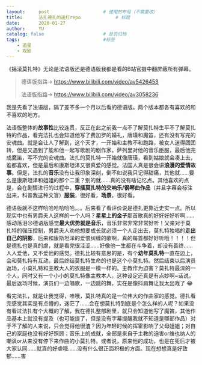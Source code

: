```yaml
---
layout:     post   				    # 使用的布局（不需要改）
title:      法扎德扎的速打repo				# 标题 
date:       2020-01-27
author:     YU
catalog: false 						# 是否归档
tags:								#标签
    - 追星
    - 观剧
---
```


《摇滚莫扎特》无论是法语版还是德语版我都是看的B站官摄中翻屏蔽所有弹幕。

> 德语版指路→ https://www.bilibili.com/video/av5426453
>
> 法语版指路→ https://www.bilibili.com/video/av3058236

我是先看了法语版，隔了差不多一个月以后看的德语版。两个版本都各有喜欢的和不喜欢的地方。

法语版整体的**故事性**比较连贯，反正在此之前我一点不了解莫扎特生平不了解莫扎特的作品，看完法扎也会知道他写了费加罗的婚礼，唐璜和魔笛，还有没有写完的安魂曲。就是会让人了解到，这个天才，一开始和主教不和跑路，被女人迷得团团转，但是又遇到了能和他一起写歌剧的剧作家，萨列里对他的音乐臣服，最后他完成魔笛，写不完的安魂曲。法扎的莫扎特一开始就像唐璜，看到姑娘就会凑上去，谁都喜欢，但是最后和康斯坦泽又很真爱的感觉。法国人真是很会讲**浪漫的爱情故事**。但是，法扎的**音乐**没有让我印象深刻，倒不如说我只记得甜痛，其他就……要么是康斯坦泽和姐姐的那个二重？别的就……真的没有啥记忆点。其他喜欢的点是，会在剧情进行的过程中，**穿插莫扎特的交响乐/钢琴曲作品**（并且字幕会标注出来，科普我这种文盲）**服装**，很好看，**场景**，很好看。

德语版就不这样哈哈哈哈哈哈。。。后来看了看评价说是德扎更靠近史实一点。所以现实中也有男爵夫人这样的一个人吗？**星星上的金子**那首歌真的好好好好听啊……感动落泪:cry:德语版感觉**最大优势就是音乐**，音乐非常非常非常好听！父亲对于莫扎特的强压控制，男爵夫人劝他想要成长就必须一个人走出去，莫扎特独唱的**走出自己的阴影**，后来和康斯坦泽的爱恨纠缠的歌啊，真的每首都好好听哦！！！！但是德扎也是真的虐，就是看完很洼涩……好像他一生都在斗争着，却没有善终……人人爱他，又不爱他的感觉。德扎比较有意思的是，有个**幼年莫扎特**一直在边上，会和莫扎特有互动。最后终结莫扎特生命的也是这个小莫扎特。然后结束以后演员返场，小莫扎特和主教大人的衣服是一模一样的。主教作为迫害？莫扎特最深的一个人，同时又有一个小小的莫扎特像主教本人，这种设定还真是有点妙啊~话说，最后返场时候，演员们一边唱歌，一边跳的舞，实在是像抖肩舞让我太出戏了 :joy:

看完法扎，就是让我觉得，哇哦，莫扎特真的是一位伟大的作曲家的感觉。德扎看完感觉其实是有点懵的，迷茫了……会在想莫扎特到底是个怎么样的人呢？如果没有看过法扎有个大概的了解，我在德扎整部剧里，就只会知道他写了魔笛，其他作品基本上就没有提及（也可能提了，但是没有字幕提醒我就不知道是哪部作品）对于不了解的人来说，只会觉得他很渣？因为年轻时候的挥霍影响了父母姐姐；对自己的家庭也没有好好照顾；音乐上的成就，全部是来自于主教的迫害or维也纳人的嘲讽or从来没有停下来作曲的小莫扎特。或者说，原来他的成功，也是在死后才被大家认同……就真的好虐哦……没有什么很正面积极的方面。现在想想真是好致郁……害
